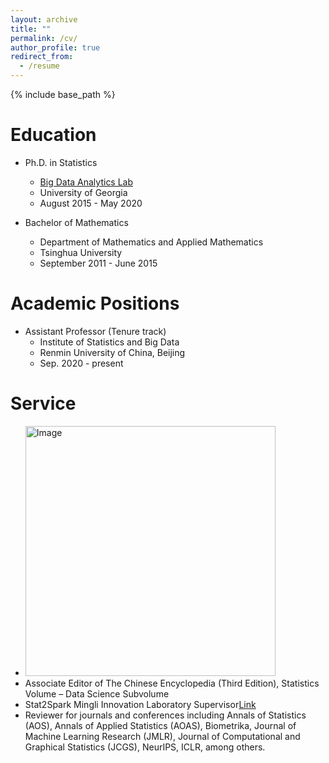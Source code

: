 ```yaml
---
layout: archive
title: ""
permalink: /cv/
author_profile: true
redirect_from:
  - /resume
---
```


{% include base_path %}

Education
======
- Ph.D. in Statistics<br> 
  - [Big Data Analytics Lab](https://bdalpingio.github.io/)<br>
  - University of Georgia<br>
  - August 2015 - May 2020

- Bachelor of Mathematics<br>
  - Department of Mathematics and Applied Mathematics<br>
  - Tsinghua University<br>
  - September 2011 - June 2015

Academic Positions
======
- Assistant Professor (Tenure track)
  - Institute of Statistics and Big Data 
  - Renmin University of China, Beijing
  - Sep. 2020 - present


Service
=====
- <img src="https://cheng-bdal.github.io//images/明理创新实验室.png" alt="Image" width="400"><br>
- Associate Editor of The Chinese Encyclopedia (Third Edition), Statistics Volume – Data Science Subvolume
- Stat2Spark Mingli Innovation Laboratory Supervisor[Link](https://mp.weixin.qq.com/s/ci3yEQE8B6Om9nn7HDRXJA)
- Reviewer for journals and conferences including Annals of Statistics (AOS), Annals of Applied Statistics (AOAS), Biometrika, Journal of Machine Learning Research (JMLR), Journal of Computational and Graphical Statistics (JCGS), NeurIPS, ICLR, among others.






